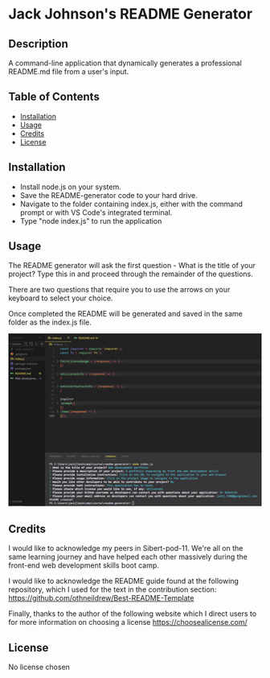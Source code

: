 # Jack Johnson's README Generator

## Description

A command-line application that dynamically generates a professional README.md file from a user's input.

## Table of Contents

- [Installation](#installation)
- [Usage](#usage)
- [Credits](#credits)
- [License](#license)

## Installation

- Install node.js on your system.
- Save the README-generator code to your hard drive.
- Navigate to the folder containing index.js, either with the command prompt or with VS Code's integrated terminal. 
- Type "node index.js" to run the application

## Usage

The README generator will ask the first question - What is the title of your project? Type this in and proceed through the remainder of the questions.

There are two questions that require you to use the arrows on your keyboard to select your choice.

Once completed the README will be generated and saved in the same folder as the index.js file.

![Jack Johnson README generator Screenshot](./assets/images/readme-generator-screenshot.png)

## Credits

I would like to acknowledge my peers in Sibert-pod-11. We're all on the same learning journey and have helped each other massively during the front-end web development skills boot camp.

I would like to acknowledge the README guide found at the following repository, which I used for the text in the contribution section: https://github.com/othneildrew/Best-README-Template

Finally, thanks to the author of the following website which I direct users to for more information on choosing a license https://choosealicense.com/ 

## License

No license chosen